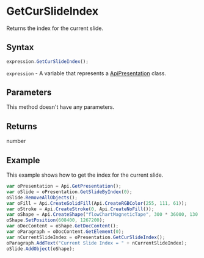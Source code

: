 # GetCurSlideIndex

Returns the index for the current slide.

## Syntax

```javascript
expression.GetCurSlideIndex();
```

`expression` - A variable that represents a [ApiPresentation](../ApiPresentation.md) class.

## Parameters

This method doesn't have any parameters.

## Returns

number

## Example

This example shows how to get the index for the current slide.

```javascript editor-
var oPresentation = Api.GetPresentation();
var oSlide = oPresentation.GetSlideByIndex(0);
oSlide.RemoveAllObjects();
var oFill = Api.CreateSolidFill(Api.CreateRGBColor(255, 111, 61));
var oStroke = Api.CreateStroke(0, Api.CreateNoFill());
var oShape = Api.CreateShape("flowChartMagneticTape", 300 * 36000, 130 * 36000, oFill, oStroke);
oShape.SetPosition(608400, 1267200);
var oDocContent = oShape.GetDocContent();
var oParagraph = oDocContent.GetElement(0);
var nCurrentSlideIndex = oPresentation.GetCurSlideIndex();
oParagraph.AddText("Current Slide Index = " + nCurrentSlideIndex);
oSlide.AddObject(oShape);
```
